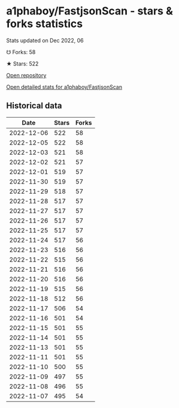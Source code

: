 # a1phaboy/FastjsonScan - stars & forks statistics

Stats updated on Dec 2022, 06

☋ Forks: 58

★ Stars: 522

[Open repository](https://github.com/a1phaboy/FastjsonScan)

[Open detailed stats for a1phaboy/FastjsonScan](https://reviewgithub.com/rep/a1phaboy/FastjsonScan)

## Historical data
| Date | Stars | Forks |
|------|-------|-------|
| 2022-12-06 | 522 | 58 | 
| 2022-12-05 | 522 | 58 | 
| 2022-12-03 | 521 | 58 | 
| 2022-12-02 | 521 | 57 | 
| 2022-12-01 | 519 | 57 | 
| 2022-11-30 | 519 | 57 | 
| 2022-11-29 | 518 | 57 | 
| 2022-11-28 | 517 | 57 | 
| 2022-11-27 | 517 | 57 | 
| 2022-11-26 | 517 | 57 | 
| 2022-11-25 | 517 | 57 | 
| 2022-11-24 | 517 | 56 | 
| 2022-11-23 | 516 | 56 | 
| 2022-11-22 | 515 | 56 | 
| 2022-11-21 | 516 | 56 | 
| 2022-11-20 | 516 | 56 | 
| 2022-11-19 | 515 | 56 | 
| 2022-11-18 | 512 | 56 | 
| 2022-11-17 | 506 | 54 | 
| 2022-11-16 | 501 | 54 | 
| 2022-11-15 | 501 | 55 | 
| 2022-11-14 | 501 | 55 | 
| 2022-11-13 | 501 | 55 | 
| 2022-11-11 | 501 | 55 | 
| 2022-11-10 | 500 | 55 | 
| 2022-11-09 | 497 | 55 | 
| 2022-11-08 | 496 | 55 | 
| 2022-11-07 | 495 | 54 | 


